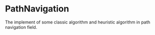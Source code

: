 # PathNavigation
The implement of some classic algorithm and heuristic algorithm in path navigation field.
